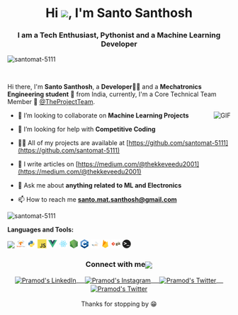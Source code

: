 <h1 align="center">Hi <img src="https://github.com/rajput2107/rajput2107/blob/master/Assets/Hi.gif" width="29px">, I'm Santo Santhosh</h1>
<h3 align="center">I am a Tech Enthusiast, Pythonist and a Machine Learning Developer</h3>
<p align="left"> <img src="https://komarev.com/ghpvc/?username=santomat-5111" alt="santomat-5111" /> </p>

<br />

Hi there, I'm **Santo Santhosh**, a **Developer**👨‍💻 and a **Mechatronics Engineering student** 🚀 from India, currently, I'm a Core Technical Team Member 🤖 [@TheProjectTeam](https://github.com/TheProjectTeamSRM).

<img align="right" alt="GIF" src="https://i.pinimg.com/originals/e4/26/70/e426702edf874b181aced1e2fa5c6cde.gif" />

- 👯 I’m looking to collaborate on **Machine Learning Projects**

- 🤔 I’m looking for help with **Competitive Coding**

- 👨‍💻 All of my projects are available at [https://github.com/santomat-5111](https://github.com/santomat-5111)

- 📝 I write articles on [https://medium.com/@thekkeveedu2001](https://medium.com/@thekkeveedu2001)

- 💬 Ask me about **anything related to ML and Electronics**

- 📫 How to reach me **santo.mat.santhosh@gmail.com**

<p align="left">
  <img src="https://github-readme-stats.vercel.app/api?username=santomat-5111&show_icons=true&title_color=fff&icon_color=79ff97&text_color=9f9f9f&bg_color=151515" alt="santomat-5111" />
</p>

**Languages and Tools:**  

<code><img height="20" src="https://pytorch.org/assets/images/pytorch-logo.png"></code>
<code><img height="20" src="https://raw.githubusercontent.com/github/explore/80688e429a7d4ef2fca1e82350fe8e3517d3494d/topics/tensorflow/tensorflow.png"></code>
<code><img height="20" src="https://raw.githubusercontent.com/github/explore/80688e429a7d4ef2fca1e82350fe8e3517d3494d/topics/python/python.png"></code>
<code><img height="20" src="https://raw.githubusercontent.com/github/explore/80688e429a7d4ef2fca1e82350fe8e3517d3494d/topics/javascript/javascript.png"></code>
<code><img height="20" src="https://raw.githubusercontent.com/github/explore/80688e429a7d4ef2fca1e82350fe8e3517d3494d/topics/vue/vue.png"></code>
<code><img height="20" src="https://raw.githubusercontent.com/github/explore/80688e429a7d4ef2fca1e82350fe8e3517d3494d/topics/react/react.png"></code>
<code><img height="20" src="https://raw.githubusercontent.com/github/explore/80688e429a7d4ef2fca1e82350fe8e3517d3494d/topics/nodejs/nodejs.png"></code>
<code><img height="20" src="https://raw.githubusercontent.com/github/explore/80688e429a7d4ef2fca1e82350fe8e3517d3494d/topics/cpp/cpp.png"></code>
<code><img height="20" src="https://raw.githubusercontent.com/github/explore/80688e429a7d4ef2fca1e82350fe8e3517d3494d/topics/mysql/mysql.png"></code>
<code><img height="20" src="https://raw.githubusercontent.com/github/explore/80688e429a7d4ef2fca1e82350fe8e3517d3494d/topics/firebase/firebase.png"></code>
<code><img height="20" src="https://raw.githubusercontent.com/github/explore/80688e429a7d4ef2fca1e82350fe8e3517d3494d/topics/git/git.png"></code>
<code><img height="20" src="https://raw.githubusercontent.com/github/explore/80688e429a7d4ef2fca1e82350fe8e3517d3494d/topics/terminal/terminal.png"></code>

<div align="center">
  <h3 align="center">Connect with me<img align="center" src="https://github.com/rajput2107/rajput2107/blob/master/Assets/Handshake.gif" height="33px" /></h3> 
</div>

<p align="center">
 <a href="https://linkedin.com/in/santo-santhosh" target="blank">
  <img align="center" alt="Pramod's LinkedIn" width="30px" src="https://www.vectorlogo.zone/logos/linkedin/linkedin-icon.svg" /> &nbsp; &nbsp;
 </a>
 <a href="https://instagram.com/santo.mat.18" target="blank">
  <img align="center" alt="Pramod's Instagram" width="30px" src="https://www.vectorlogo.zone/logos/instagram/instagram-icon.svg" /> &nbsp; &nbsp;
 </a>
 <a href="https://twitter.com/@santosanthosh9" target="blank">
  <img align="center" alt="Pramod's Twitter" width="30px" src="https://www.vectorlogo.zone/logos/twitter/twitter-official.svg" /> &nbsp; &nbsp;
 </a>
 <a href="https://medium.com/@thekkeveedu2001" target="blank">
  <img align="center" alt="Pramod's Twitter" width="30px" src="https://www.vectorlogo.zone/logos/medium/medium-tile.svg" />
 </a> 
  <br/>
  <br/>
  Thanks for stopping by 😁<br/>
</p>

